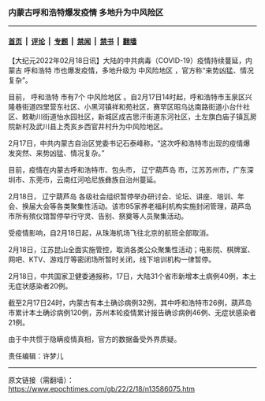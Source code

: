 ### 内蒙古呼和浩特爆发疫情 多地升为中风险区

---

#### [首页](../../../..?n13586075) &nbsp;|&nbsp; [评论](../../../../../epoch-comment?n13586075) &nbsp;|&nbsp; [专题](../../../../../epoch-special?n13586075) &nbsp;|&nbsp; [禁闻](../../../../../epoch-news?n13586075) &nbsp;|&nbsp; [禁书](../../../../../books?n13586075) &nbsp;|&nbsp; [翻墙](https://github.com/gfw-breaker/nogfw/blob/master/README.md?n13586075)


<div class="post_content" id="artbody" itemprop="articleBody">
 <!-- article content begin -->
 <p>
  【大纪元2022年02月18日讯】大陆的中共病毒（COVID-19）疫情持续蔓延，内蒙古
  <ok href="https://www.epochtimes.com/gb/tag/%E5%91%BC%E5%92%8C%E6%B5%A9%E7%89%B9.html">
   呼和浩特
  </ok>
  市也爆发疫情，多地升级为
  <ok href="https://www.epochtimes.com/gb/tag/%E4%B8%AD%E9%A3%8E%E9%99%A9%E5%9C%B0%E5%8C%BA.html">
   中风险地区
  </ok>
  ，官方称“来势凶猛、情况复杂”。
 </p>
 <p>
  目前，
  <ok href="https://www.epochtimes.com/gb/tag/%E5%91%BC%E5%92%8C%E6%B5%A9%E7%89%B9.html">
   呼和浩特
  </ok>
  市有7个
  <ok href="https://www.epochtimes.com/gb/tag/%E4%B8%AD%E9%A3%8E%E9%99%A9%E5%9C%B0%E5%8C%BA.html">
   中风险地区
  </ok>
  。自2月17日14时起，呼和浩特市玉泉区兴隆巷街道四里营东社区、小黑河镇祥和苑社区，赛罕区昭乌达南路街道小台什社区、敕勒川街道怡水园社区，新城区成吉思汗街道东河社区，土左旗白庙子镇瓦房院新村及武川县上秃亥乡西官井村升为中风险地区。
 </p>
 <p>
  2月17日，中共内蒙古自治区党委书记石泰峰称，“这次呼和浩特市出现的疫情爆发突然、来势凶猛、情况复杂。”
 </p>
 <p>
  目前，疫情在内蒙古呼和浩特市、包头市，
  <ok href="https://www.epochtimes.com/gb/tag/%E8%BE%BD%E5%AE%81%E8%91%AB%E8%8A%A6%E5%B2%9B.html">
   辽宁葫芦岛
  </ok>
  市，江苏苏州市，广东深圳市、东莞市，云南红河哈尼族彝族自治州蔓延。
 </p>
 <p>
  2月18日，
  <ok href="https://www.epochtimes.com/gb/tag/%E8%BE%BD%E5%AE%81%E8%91%AB%E8%8A%A6%E5%B2%9B.html">
   辽宁葫芦岛
  </ok>
  各级社会组织暂停举办研讨会、论坛、讲座、培训、年会、换届大会等各类聚集性活动。该市95家养老福利机构实施封闭管理，葫芦岛市所有殡仪馆暂停举行守灵、告别、祭奠等人员聚集活动。
 </p>
 <p>
  受疫情影响，自2月18日起，从珠海机场飞往北京的航班全部取消。
 </p>
 <p>
  2月18日，江苏昆山全面实施管控，取消各类公众聚集性活动；电影院、棋牌室、网吧、KTV、游戏厅等密闭场所暂时关闭，线下培训机构一律暂停。
 </p>
 <p>
  2月18日，中共国家卫健委通报称，17日，大陆31个省市新增本土病例40例，本土无症状感染者20例。
 </p>
 <p>
  截至2月17日24时，内蒙古有本土确诊病例32例，其中呼和浩特市26例，葫芦岛市累计本土确诊病例120例，苏州本轮疫情累计报告确诊病例46例、无症状感染者21例。
 </p>
 <p>
  由于中共惯于隐瞒疫情真相，官方的数据备受外界质疑。
 </p>
 <p>
  责任编辑：许梦儿
 </p>
 <!-- article content end -->
 <div id="below_article_ad">
 </div>
</div>


---

原文链接（需翻墙）：https://www.epochtimes.com/gb/22/2/18/n13586075.htm